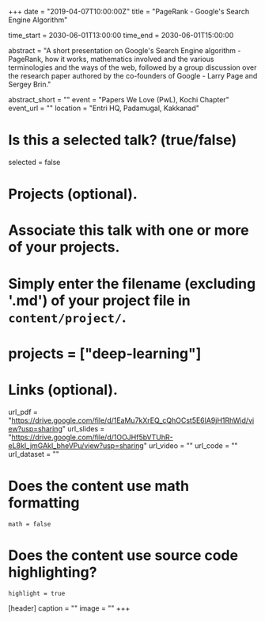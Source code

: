 +++
date = "2019-04-07T10:00:00Z"
title = "PageRank - Google's Search Engine Algorithm"

time_start = 2030-06-01T13:00:00
time_end = 2030-06-01T15:00:00

abstract = "A short presentation on Google's Search Engine algorithm - PageRank, how it works, mathematics involved and the various terminologies and the ways of the web, followed by a group discussion over the research paper authored by the co-founders of Google - Larry Page and Sergey Brin."

abstract_short = ""
event = "Papers We Love (PwL), Kochi Chapter"
event_url = ""
location = "Entri HQ, Padamugal, Kakkanad"

# Is this a selected talk? (true/false)
selected = false

# Projects (optional).
#   Associate this talk with one or more of your projects.
#   Simply enter the filename (excluding '.md') of your project file in `content/project/`.
# projects = ["deep-learning"]

# Links (optional).
url_pdf = "https://drive.google.com/file/d/1EaMu7kXrEQ_cQhOCst5E6lA9jH1RhWid/view?usp=sharing"
url_slides = "https://drive.google.com/file/d/1OOJHf5bVTUhR-eL8kI_jmGAkI_bheVPu/view?usp=sharing"
url_video = ""
url_code = ""
url_dataset = ""

# Does the content use math formatting
    math = false
# Does the content use source code highlighting?
    highlight = true

  [header]
    caption = ""
    image = ""
+++

